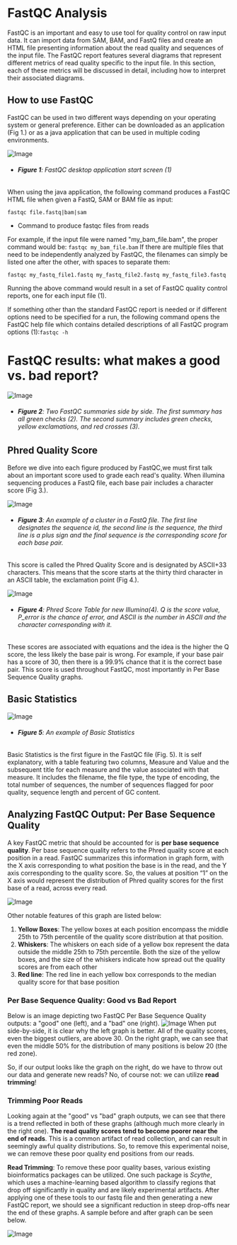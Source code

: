 # FastQC Analysis

FastQC is an important and easy to use tool for quality control on raw input data. It can import data from SAM, BAM, and FastQ files and create an HTML file presenting information about the read quality and sequences of the input file. The FastQC report features several diagrams that represent different metrics of read quality specific to the input file. In this section, each of these metrics will be discussed in detail, including how to interpret their associated diagrams.

## How to use FastQC

FastQC can be used in two different ways depending on your operating system or general preference. Either can be downloaded as an application (Fig 1.) or as a java application that can be used in multiple coding environments.

![Image](fastqc_hp.png)
- ###### **Figure 1**: FastQC desktop application start screen (1)

When using the java application, the following command produces a FastQC HTML file when given a FastQ, SAM or BAM file as input:

`fastqc file.fastq|bam|sam`  
- Command to produce fastqc files from reads

For example, if the input file were named "my_bam_file.bam", the proper command would be:
`fastqc my_bam_file.bam`
If there are multiple files that need to be independently analyzed by FastQC, the filenames can simply be listed one after the other, with spaces to separate them:

`fastqc my_fastq_file1.fastq my_fastq_file2.fastq my_fastq_file3.fastq`

Running the above command would result in a set of FastQC quality control reports, one for each input file (1).

If something other than the standard FastQC report is needed or if different options need to be specified for a run, the following command opens the FastQC help file which contains detailed descriptions of all FastQC program options (1):`fastqc -h`   


# FastQC results: what makes a good vs. bad report?

![Image](new_fastqc_summary.png)
- ###### **Figure 2**: Two FastQC summaries side by side. The first summary has all green checks (2). The second summary includes green checks, yellow exclamations, and red crosses (3).

## Phred Quality Score

Before we dive into each figure produced by FastQC,we must first talk about an important score used to grade each read's quality. When illumina sequencing produces a FastQ file, each base 
pair includes a character score (Fig 3.). 

![Image](new_fastq_line.png)
- ###### **Figure 3**: An example of a cluster in a FastQ file. The first line designates the sequence id, the second line is the sequence, the third line is a plus sign and the final sequence is the corresponding score for each base pair.

This score is called the Phred Quality Score and is designated by ASCII+33 characters. This means that the score starts at the thirty third character in an ASCII table, the exclamation point (Fig 4.). 

![Image](asciipq.png)
- ###### **Figure 4**: Phred Score Table for new Illumina(4). Q is the score value, P_error is the chance of error, and ASCII is the number in ASCII and the character corresponding with it.

These scores are associated with equations and the idea is the higher the Q score, the less likely the base pair is wrong. For example, if your base pair has a score of 30, then there is a 99.9% chance that it is the correct base pair. This score is used throughout FastQC, most importantly in Per Base Sequence Quality graphs.

## Basic Statistics

![Image](basic_stats.png)
- ###### **Figure 5**: An example of Basic Statistics

Basic Statistics is the first figure in the FastQC file (Fig. 5). It is self explanatory, with a table featuring two columns, Measure and Value and the subsequent title for each measure and the value associated with that measure. It includes the filename, the file type, the type of encoding, the total number of sequences, the number of sequences flagged for poor quality, sequence length and percent of GC content.
## Analyzing FastQC Output: Per Base Sequence Quality

A key FastQC metric that should be accounted for is **per base sequence quality**. Per base sequence quality refers to the Phred quality score at each position in a read. FastQC summarizes this information in graph form, with the X axis corresponding to what position the base is in the read, and the Y axis corresponding to the quality score. So, the values at position “1” on the X axis would represent the distribution of Phred quality scores for the first base of a read, across every read.

![Image](good_qs.png)

Other notable features of this graph are listed below:
1. **Yellow Boxes**: The yellow boxes at each position encompass the middle 25th to 75th percentile of the quality score distribution at that position.
2. **Whiskers**: The whiskers on each side of a yellow box represent the data outside the middle 25th to 75th percentile. Both the size of the yellow boxes, and the size of the whiskers indicate how spread out the quality scores are from each other
3. **Red line**: The red line in each yellow box corresponds to the median quality score for that base position

### Per Base Sequence Quality: Good vs Bad Report

Below is an image depicting two FastQC Per Base Sequence Quality outputs: a "good" one (left), and a "bad" one (right).
![Image](good_bad_qs.png)
When put side-by-side, it is clear why the left graph is better. All of the quality scores, even the biggest outliers, are above 30. On the right graph, we can see that even the middle 50% for the distribution of many positions is below 20 (the red zone). 

So, if our output looks like the graph on the right, do we have to throw out our data and generate new reads? No, of course not: we can utilize **read trimming**!

### Trimming Poor Reads

Looking again at the "good" vs "bad" graph outputs, we can see that there is a trend reflected in both of these graphs (although much more clearly in the right one). **The read quality scores tend to become poorer near the end of reads**. This is a common artifact of read collection, and can result in seemingly awful quality distributions. So, to remove this experimental noise, we can remove these poor quality end positions from our reads.

**Read Trimming**: To remove these poor quality bases, various existing bioinformatics packages can be utilized. One such package is *Scythe*, which uses a machine-learning based algorithm to classify regions that drop off significantly in quality and are likely experimental artifacts. After applying one of these tools to our fastq file and then generating a new FastQC report, we should see a significant reduction in steep drop-offs near the end of these graphs. A sample before and after graph can be seen below.

![Image](trimmed.png)
